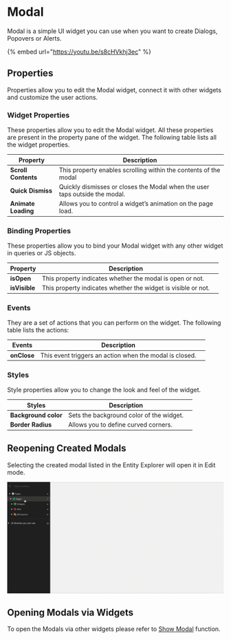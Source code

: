 # Modal

Modal is a simple UI widget you can use when you want to create Dialogs, Popovers or Alerts.

{% embed url="https://youtu.be/s8cHVkhj3ec" %}

## Properties

Properties allow you to edit the Modal widget, connect it with other widgets and customize the user actions.

### Widget Properties

These properties allow you to edit the Modal widget. All these properties are present in the property pane of the widget. The following table lists all the widget properties.

| Property            | Description                                                                 |
| ------------------- | --------------------------------------------------------------------------- |
| **Scroll Contents** | This property enables scrolling within the contents of the modal            |
| **Quick Dismiss**   | Quickly dismisses or closes the Modal when the user taps outside the modal. |
| **Animate Loading** | Allows you to control a widget’s animation on the page load.                |

### Binding Properties

These properties allow you to bind your Modal widget with any other widget in queries or JS objects.&#x20;

| Property      | Description                                                   |   |
| ------------- | ------------------------------------------------------------- | - |
| **isOpen**    | This property indicates whether the modal is open or not.     |   |
| **isVisible** | This property indicates whether the widget is visible or not. |   |

### Events

They are a set of actions that you can perform on the widget. The following table lists the actions:

| Events      | Description                                             |   |
| ----------- | ------------------------------------------------------- | - |
| **onClose** | This event triggers an action when the modal is closed. |   |

### Styles

Style properties allow you to change the look and feel of the widget.

| Styles               | Description                              |   |
| -------------------- | ---------------------------------------- | - |
| **Background color** | Sets the background color of the widget. |   |
| **Border Radius**    | Allows you to define curved corners.     |   |

## Reopening Created Modals

Selecting the created modal listed in the Entity Explorer will open it in Edit mode.

![Click to expand](../.gitbook/assets/open-created-modal.gif)

## Opening Modals via Widgets

To open the Modals via other widgets please refer to [Show Modal](../framework-reference/show-modal.md) function.
